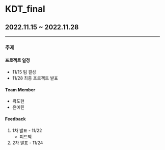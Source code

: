 # KDT_final
## 2022.11.15 ~ 2022.11.28
----------------------------------------------------------------------------------------
### 주제

#### 프로젝트 일정
* 11/15 팀 결성
* 11/28 최종 프로젝트 발표


#### Team Member
* 곽도현
* 윤예린

#### Feedback
1. 1차 발표 - 11/22
    * 피드백
2. 2차 발표 - 11/24
